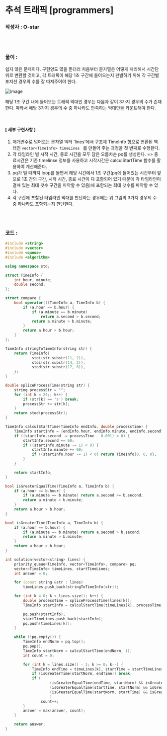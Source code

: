 # 추석 트래픽 [programmers]

### 작성자 : O-star

<br/>

<br/>

### 풀이 : 

쉽지 않은 문제이다. 구현양도 많을 뿐더러 처음부터 문자열은 어떻게 처리해서 시간단위로 변환할 것이고, 각 트래픽이 해당 1초 구간에 들어오는지 판별하기 위해 각 구간별 포지션 경우의 수를 잘 따져주어야 한다.

![image](https://user-images.githubusercontent.com/57346455/129830170-d429ac65-9316-496b-9da7-efc7a56f97d1.png)

해당 1초 구간 내에 들어오는 트래픽 막대인 경우는 다음과 같이 3가지 경우의 수가 존재한다. 따라서 해당 3가지 경우의 수 중 하나라도 만족하는 막대만을 카운트해야 한다.

<br/>

#### **[ 세부 구현사항 ]**

1. 매개변수로 넘어오는 문자열 벡터 'lines'에서 구조체 TimeInfo 형으로 변환된 벡터인 `vector<TimeInfo> timeLines ` 를 만들어 주는 과정을 첫 번째로 수행한다.
2. 각 타임라인 별 시작 시간, 종료 시간을 모두 담은 오름차순 pq를 생성한다. => 종료시간은 기존 timelinse 정보를 사용하고 시작시간은 calculStartTime 함수를 활용하여 계산해준다.
3. pq가 빌 때까지 loop를 돌면서 해당 시간에서 1초 구간(pq에 들어있는 시간부터 앞으로 1초 간의 구간, 시작 시간, 종료 시간이 다 포함되어 있기 때문에 각 타임라인이 걸쳐 있는 최대 갯수 구간을 파악할 수 있음)에 포함되는 최대 갯수를 파악할 수 있다.
4. 각 구간에 포함된 타임라인 막대를 판단하는 경우에는 위 그림의 3가지 경우의 수 중 하나라도 포함되는지 판단한다.

<br/>

<br/>

### 코드 : 

```c++
#include <string>
#include <vector>
#include <queue>
#include <algorithm>

using namespace std;

struct TimeInfo {
    int hour, minute;
    double second;
};

struct compare {
    bool operator()(TimeInfo a, TimeInfo b) {
        if (a.hour == b.hour) {
            if (a.minute == b.minute)
                return a.second > b.second;
            return a.minute > b.minute;
        }
        return a.hour > b.hour;
    }
};

TimeInfo stringToTimeInfo(string str) {
    return TimeInfo{
            stoi(str.substr(11, 2)),
            stoi(str.substr(14, 2)),
            stod(str.substr(17, 6)),
    };
}

double spliceProcessTime(string str) {
    string processStr = "";
    for (int k = 24;; k++) {
        if (str[k] == 's') break;
        processStr += str[k];
    }
    return stod(processStr);
}

TimeInfo calculStartTime(TimeInfo endInfo, double processTime) {
    TimeInfo startInfo = {endInfo.hour, endInfo.minute, endInfo.second};
    if ((startInfo.second -= processTime - 0.001) < 0) {
        startInfo.second += 60;
        if ((startInfo.minute -= 1) < 0) {
            startInfo.minute += 60;
            if ((startInfo.hour -= 1) < 0) return TimeInfo{0, 0, 0};
        }
    }

    return startInfo;
}

bool isGreaterEqualTime(TimeInfo a, TimeInfo b) {
    if (a.hour == b.hour) {
        if (a.minute == b.minute) return a.second >= b.second;
        return a.minute > b.minute;
    }
    return a.hour > b.hour;
}

bool isGreaterTime(TimeInfo a, TimeInfo b) {
    if (a.hour == b.hour) {
        if (a.minute == b.minute) return a.second > b.second;
        return a.minute > b.minute;
    }
    return a.hour > b.hour;
}

int solution(vector<string> lines) {
    priority_queue<TimeInfo, vector<TimeInfo>, compare> pq;
    vector<TimeInfo> timeLines, startTimeLines;
    int answer = 0;

    for (const string &str : lines)
        timeLines.push_back(stringToTimeInfo(str));

    for (int k = 0; k < lines.size(); k++) {
        double processTime = spliceProcessTime(lines[k]);
        TimeInfo startInfo = calculStartTime(timeLines[k], processTime);

        pq.push(startInfo);
        startTimeLines.push_back(startInfo);
        pq.push(timeLines[k]);
    }

    while (!pq.empty()) {
        TimeInfo endNorm = pq.top();
        pq.pop();
        TimeInfo startNorm = calculStartTime(endNorm, 1);
        int count = 0;

        for (int k = lines.size() - 1; k >= 0; k--) {
            TimeInfo endTime = timeLines[k], startTime = startTimeLines[k];
            if (isGreaterTime(startNorm, endTime)) break;
            if (
                    (isGreaterEqualTime(endTime, startNorm) && isGreaterEqualTime(endNorm, endTime)) ||
                    (isGreaterEqualTime(startTime, startNorm) && isGreaterEqualTime(endNorm, startTime)) ||
                    (isGreaterEqualTime(startNorm, startTime) && isGreaterEqualTime(endTime, endNorm))
                    )
                count++;
        }
        answer = max(answer, count);
    }

    return answer;
}
```

